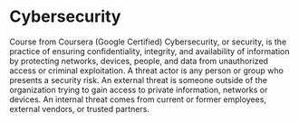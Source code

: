 # Cybersecurity
Course from Coursera (Google Certified)
Cybersecurity, or security, is the practice of ensuring confidentiality, integrity, and availability of information by protecting networks, devices, people, and data from unauthorized access or criminal exploitation.
A threat actor is any person or group who presents a security risk.
An external threat is someone outside of the organization trying to gain access to private information, networks or devices.
An internal threat comes from current or former employees, external vendors, or trusted partners.

